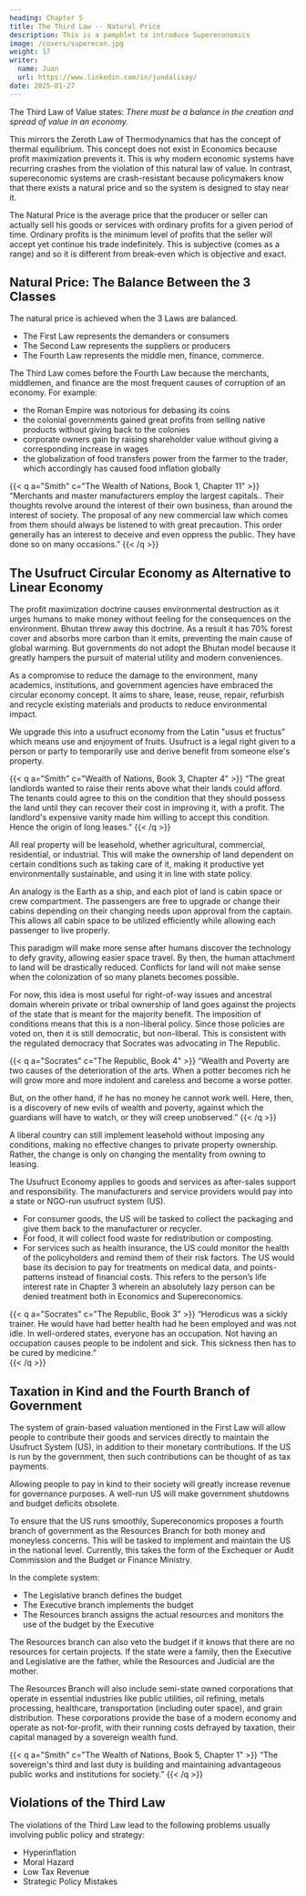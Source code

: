 ```yaml
---
heading: Chapter 5
title: The Third Law -- Natural Price
description: This is a pamphlet to introduce Supereconomics
image: /covers/superecon.jpg
weight: 17
writer:
  name: Juan
  url: https://www.linkedin.com/in/jundalisay/
date: 2025-01-27
---
```




The Third Law of Value states: *There must be a balance in the creation and spread of value in an economy.* 

This mirrors the Zeroth Law of Thermodynamics that has the concept of thermal equilibrium. This concept does not exist in Economics because profit maximization prevents it. This is why modern economic systems have recurring crashes from the violation of this natural law of value. In contrast, supereconomic systems are crash-resistant because policymakers know that there exists a natural price and so the system is designed to stay near it.

The Natural Price is the average price that the producer or seller can actually sell his goods or services with ordinary profits for a given period of time. Ordinary profits is the minimum level of profits that the seller will accept yet continue his trade indefinitely. This is subjective (comes as a range) and so it is different from break-even which is objective and exact.


## Natural Price: The Balance Between the 3 Classes

The natural price is achieved when the 3 Laws are balanced.
- The First Law represents the demanders or consumers
- The Second Law represents the suppliers or producers
- The  Fourth Law represents the middle men, finance, commerce.

The Third Law comes before the Fourth Law because the merchants, middlemen, and finance are the most frequent causes of corruption of an economy. For example:
- the Roman Empire was notorious for debasing its coins
- the colonial governments gained great profits from selling native products without giving back to the colonies
- corporate owners gain by raising shareholder value without giving a corresponding increase in wages
- the globalization of food transfers power from the farmer to the trader, which accordingly has caused food inflation globally


{{< q a="Smith" c="The Wealth of Nations, Book 1, Chapter 11" >}}
“Merchants and master manufacturers employ the largest capitals.. Their thoughts revolve around the interest of their own business, than around the interest of society. The proposal of any new commercial law which comes from them should always be listened to with great precaution. This order generally has an interest to deceive and even oppress the public. They have done so on many occasions.”
{{< /q >}}


## The Usufruct Circular Economy as Alternative to Linear Economy

The profit maximization doctrine causes environmental destruction as it urges humans to make money without feeling for the consequences on the environment. Bhutan threw away this doctrine. As a result it has 70% forest cover and absorbs more carbon than it emits, preventing the main cause of global warming. But governments do not adopt the Bhutan model because it greatly hampers the pursuit of material utility and modern conveniences.

As a compromise to reduce the damage to the environment, many academics, institutions, and government agencies have embraced the circular economy concept. It aims to share, lease, reuse, repair, refurbish and recycle existing materials and products to reduce environmental impact.

We upgrade this into a usufruct economy from the Latin "usus et fructus" which means use and enjoyment of fruits. Usufruct is a legal right given to a person or party to temporarily use and derive benefit from someone else's property.

{{< q a="Smith" c="Wealth of Nations, Book 3, Chapter 4" >}}
“The great landlords wanted to raise their rents above what their lands could afford. The tenants could agree to this on the condition that they should possess the land until they can recover their cost in improving it, with a profit. The landlord's expensive vanity made him willing to accept this condition. Hence the origin of long leases.”
{{< /q >}}


All real property will be leasehold, whether agricultural, commercial, residential, or industrial. This will make the ownership of land dependent on certain conditions such as taking care of it, making it productive yet environmentally sustainable, and using it in line with state policy. 

An analogy is the Earth as a ship, and each plot of land is cabin space or crew compartment. The passengers are free to upgrade or change their cabins depending on their changing needs upon approval from the captain. This allows all cabin space to be utilized efficiently while allowing each passenger to live properly. 

This paradigm will make more sense after humans discover the technology to defy gravity, allowing easier space travel. By then, the human attachment to land will be drastically reduced. Conflicts for land will not make sense when the colonization of so many planets becomes possible. 

For now, this idea is most useful for right-of-way issues and ancestral domain wherein private or tribal ownership of land goes against the projects of the state that is meant for the majority benefit. The imposition of conditions means that this is a non-liberal policy. Since those policies are voted on, then it is still democratic, but non-liberal. This is consistent with the regulated democracy that Socrates was advocating in The Republic.


{{< q a="Socrates" c="The Republic, Book 4" >}}
“Wealth and Poverty are two causes of the deterioration of the arts. When a potter becomes rich he will grow more and more indolent and careless and become a worse potter. 

But, on the other hand, if he has no money he cannot work well. Here, then, is a discovery of new evils of wealth and poverty, against which the guardians will have to watch, or they will creep unobserved.”
{{< /q >}}


A liberal country can still implement leasehold without imposing any conditions, making no effective changes to private property ownership. Rather, the change is only on changing the mentality from owning to leasing.

The Usufruct Economy applies to goods and services as after-sales support and responsibility. The manufacturers and service providers would pay into a state or NGO-run usufruct system (US).
- For consumer goods, the US will be tasked to collect the packaging and give them back to the manufacturer or recycler.
- For food, it will collect food waste for redistribution or composting.
- For services such as health insurance, the US could monitor the health of the policyholders and remind them of their risk factors. The US would base its decision to pay for treatments on medical data, and points-patterns instead of financial costs. This refers to the person’s life interest rate in Chapter 3 wherein an absolutely lazy person can be denied treatment both in Economics and Supereconomics.


{{< q a="Socrates" c="The Republic, Book 3" >}}
“Herodicus was a sickly trainer. He would have had better health had he been employed and was not idle. In well-ordered states, everyone has an occupation. Not having an occupation causes people to be indolent and sick. This sickness then has to be cured by medicine.”      
{{< /q >}}


## Taxation in Kind and the Fourth Branch of Government

The system of grain-based valuation mentioned in the First Law will allow people to contribute their goods and services directly to maintain the Usufruct System (US), in addition to their monetary contributions. If the US is run by the government, then such contributions can be thought of as tax payments. 

Allowing people to pay in kind to their society will greatly increase revenue for governance purposes. A well-run US will make government shutdowns and budget deficits obsolete.

To ensure that the US runs smoothly, Supereconomics proposes a fourth branch of government as the Resources Branch for both money and moneyless concerns. This will be tasked to implement and maintain the US in the national level. Currently, this takes the form of the Exchequer or Audit Commission and the Budget or Finance Ministry. 

In the complete system:
- The Legislative branch defines the budget 
- The Executive branch implements the budget
- The Resources branch assigns the actual resources and monitors the use of the budget by the Executive

The Resources branch can also veto the budget if it knows that there are no resources for certain projects. If the state were a family, then the Executive and Legislative are the father, while the Resources and Judicial are the mother. 

The Resources Branch will also include semi-state owned corporations that operate in essential industries like public utilities, oil refining, metals processing, healthcare, transportation (including outer space), and grain distribution. These corporations provide the base of a modern economy and operate as not-for-profit, with their running costs defrayed by taxation, their capital managed by a sovereign wealth fund.


{{< q a="Smith" c="The Wealth of Nations, Book 5, Chapter 1" >}}
“The sovereign's third and last duty is building and maintaining advantageous public works and institutions for society.”
{{< /q >}}        




## Violations of the Third Law

The violations of the Third Law lead to the following problems usually involving public policy and strategy:

- Hyperinflation 
- Moral Hazard
- Low Tax Revenue 
- Strategic Policy Mistakes

